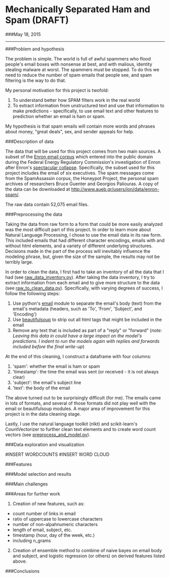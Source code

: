 # Mechanically Separated Ham and Spam (DRAFT)
###May 18, 2015

****

###Problem and hypothesis

The problem is simple. The world is full of awful spammers who flood people's email boxes with nonsense at best, and with malious, identity stealing malware at worst. The spammers must be stopped. To do this we need to reduce the number of spam emails that people see, and spam filtering is the way to do that.

My personal motivation for this project is twofold:

1. To understand better how SPAM filters work in the real world
2. To extract information from unstructured text and use that information to make predictions - specifically, to use email text and other features to prediction whether an email is ham or spam.


My hypothesis is that spam emails will contain more words and phrases about money, "great deals", sex, and sender appeals for help.

###Description of data

The data that will be used for this project comes from two main sources. A subset of the [Enron email corpus](https://www.cs.cmu.edu/~./enron/) which entered into the public domain during the Federal Energy Regulatory Commission's investigation of Enron after Enron's [spectacular collapse](http://www.salon.com/2003/10/14/enron_22/). Specifically, the subset used for this project includes the email of six executives. The spam messages come from the SpamAssassin corpus, the Honeypot Project, the personal spam archives of researchers Bruce Guenter and Georgios Paliouras. A copy of the data can be downloaded at http://www.aueb.gr/users/ion/data/enron-spam/.

The raw data contain 52,075 email files.

###Preprocessing the data

Taking the data from raw form to a form that could be more easily analyzed was the most difficult part of this project. In order to learn more about Natural Language Processing, I chose to use the email data in its raw form. This included emails that had different character encodings, emails with and without html elements, and a variety of different underlying structures. Decisions made in the part of the process will inevitably influence the modeling phrase, but, given the size of the sample, the results may not be terribly large.

In order to clean the data, I first had to take an inventory of all the data that I had (see [ raw\_data\_inventory.py](https://github.com/jw-ml/dat5\_spam-filter/blob/master/code/raw\_data\_inventory.py)). After taking the data inventory, I try to extract information from each email and to give more structure to the data (see [raw\_to\_clean\_data.py](https://github.com/jw-ml/dat5_spam-filter/blob/master/code/raw_to_clean_data.py)). Specifically, with varying degrees of success, I follow the following steps:

1. Use python's [email](https://docs.python.org/2/library/email.html) module to separate the email's body (text) from the email's metadata (headers, such as 'To', 'From', 'Subject', and 'Encoding')
2. Use [beautifulsoup](http://www.crummy.com/software/BeautifulSoup/) to strip out all html tags that might be included in the email
3. Remove any text that is included as part of a "reply" or "forward" (_note: Leaving this data in could have a large impact on the model's predictions. I indent to run the models again with replies and forwards included before the final write-up_)

At the end of this cleaning, I construct a dataframe with four columns:
1. 'spam': whether the email is ham or spam
2. 'timestamp': the time the email was sent (or received - it is not always clear)
3. 'subject': the email's subject line
4. 'text': the body of the email

The above turned out to be surprisingly difficult (for me). The emails came in lots of formats, and several of those formats did not play well with the email or beautifulsoup modules. A major area of improvement for this project is in the data cleaning stage.

Lastly, I use the natural language toolkit (nlkt) and scikit-learn's CountVectorizer to further clean text elements and to create word count vectors (see [preprocess\_and\_model.py](https://github.com/jw-ml/dat5_spam-filter/blob/master/code/preprocess_and_model.py)).

###Data exploration and visualization

#INSERT WORDCOUNTS
#INSERT WORD CLOUD

###Features




###Model selection and results




###Main challenges

###Areas for further work

1. Creation of new features, such as:
  * count number of links in email
  * ratio of uppercase to lowercase characters
  * number of non-alpahnumeric characters
  * length of email, subject, etc.
  * timestamp (hour, day of the week, etc.)
  * including n_grams
2. Creation of ensemble method to combine of naive bayes on email body and subject, and logistic regression (or others) on derived features listed above.

###Conclusions
